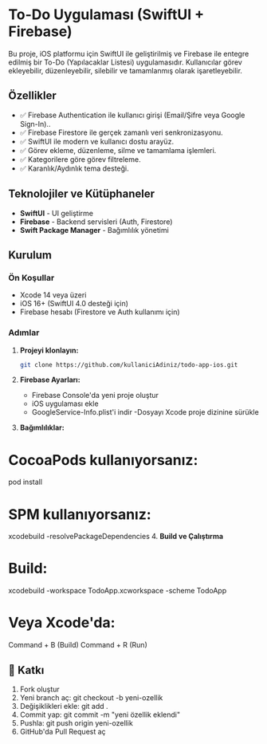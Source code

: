 # To-Do Uygulaması (SwiftUI + Firebase)

Bu proje, iOS platformu için SwiftUI ile geliştirilmiş ve Firebase ile entegre edilmiş bir To-Do (Yapılacaklar Listesi) uygulamasıdır. Kullanıcılar görev ekleyebilir, düzenleyebilir, silebilir ve tamamlanmış olarak işaretleyebilir.


## Özellikler

- ✅ Firebase Authentication ile kullanıcı girişi (Email/Şifre veya Google Sign-In)..
- ✅ Firebase Firestore ile gerçek zamanlı veri senkronizasyonu.
- ✅ SwiftUI ile modern ve kullanıcı dostu arayüz.
- ✅ Görev ekleme, düzenleme, silme ve tamamlama işlemleri.
- ✅ Kategorilere göre görev filtreleme.
- ✅ Karanlık/Aydınlık tema desteği.

## Teknolojiler ve Kütüphaneler

- **SwiftUI** - UI geliştirme
- **Firebase** - Backend servisleri (Auth, Firestore)
- **Swift Package Manager** - Bağımlılık yönetimi

## Kurulum

### Ön Koşullar

- Xcode 14 veya üzeri
- iOS 16+ (SwiftUI 4.0 desteği için)
- Firebase hesabı (Firestore ve Auth kullanımı için)

### Adımlar

1. **Projeyi klonlayın:**
   ```bash
   git clone https://github.com/kullaniciAdiniz/todo-app-ios.git

2. **Firebase Ayarları:**

   - Firebase Console'da yeni proje oluştur
   - iOS uygulaması ekle
   - GoogleService-Info.plist'i indir
   -Dosyayı Xcode proje dizinine sürükle

3. **Bağımlılıklar:**

# CocoaPods kullanıyorsanız:
pod install

# SPM kullanıyorsanız:
xcodebuild -resolvePackageDependencies
4. **Build ve Çalıştırma**

# Build:
xcodebuild -workspace TodoApp.xcworkspace -scheme TodoApp

# Veya Xcode'da:
Command + B (Build)
Command + R (Run)

## 🤝 Katkı

1. Fork oluştur
2. Yeni branch aç:
   git checkout -b yeni-ozellik
3. Değişiklikleri ekle:
   git add .
4. Commit yap:
   git commit -m "yeni özellik eklendi"
5. Pushla:
   git push origin yeni-ozellik
6. GitHub'da Pull Request aç
